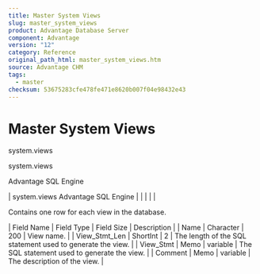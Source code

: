 ```yaml
---
title: Master System Views
slug: master_system_views
product: Advantage Database Server
component: Advantage
version: "12"
category: Reference
original_path_html: master_system_views.htm
source: Advantage CHM
tags:
  - master
checksum: 53675283cfe478fe471e8620b007f04e98432e43
---
```


# Master System Views

system.views

system.views

Advantage SQL Engine

| system.views  Advantage SQL Engine |  |  |  |  |

Contains one row for each view in the database.

| Field Name | Field Type | Field Size | Description |
| Name | Character | 200 | View name. |
| View\_Stmt\_Len | ShortInt | 2 | The length of the SQL statement used to generate the view. |
| View\_Stmt | Memo | variable | The SQL statement used to generate the view. |
| Comment | Memo | variable | The description of the view. |
